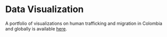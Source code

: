 # Data Visualization

A portfolio of visualizations on human trafficking and migration in Colombia and globally is available [here](KRoster_FinalPortfolio_HumanTrafficking.pdf).
